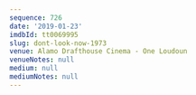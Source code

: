 ```yaml
---
sequence: 726
date: '2019-01-23'
imdbId: tt0069995
slug: dont-look-now-1973
venue: Alamo Drafthouse Cinema - One Loudoun
venueNotes: null
medium: null
mediumNotes: null
---
```


